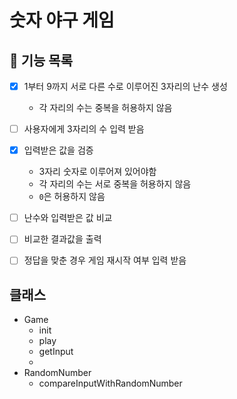 # 숫자 야구 게임

## 📝 기능 목록

- [x] 1부터 9까지 서로 다른 수로 이루어진 3자리의 난수 생성
    - 각 자리의 수는 중복을 허용하지 않음

- [ ] 사용자에게 3자리의 수 입력 받음

- [x] 입력받은 값을 검증
    - 3자리 숫자로 이루어져 있어야함
    - 각 자리의 수는 서로 중복을 허용하지 않음
    - `0`은 허용하지 않음

- [ ] 난수와 입력받은 값 비교

- [ ] 비교한 결과값을 출력

- [ ] 정답을 맞춘 경우 게임 재시작 여부 입력 받음

## 클래스
- Game
  - init
  - play
  - getInput
  - 
- RandomNumber
  - compareInputWithRandomNumber
